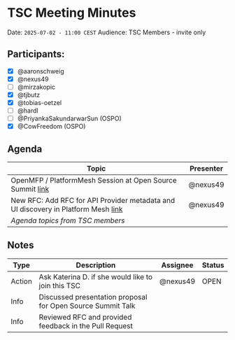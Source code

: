 # TSC Meeting Minutes

Date: `2025-07-02 - 11:00 CEST`
Audience: TSC Members - invite only

## Participants:

- [x] @aaronschweig
- [x] @nexus49
- [ ] @mirzakopic
- [x] @tjbutz
- [x] @tobias-oetzel
- [ ] @hardl
- [ ] @PriyankaSakundarwarSun (OSPO)
- [x] @CowFreedom (OSPO)

## Agenda

| Topic                                                                                                                                     | Presenter |
|-------------------------------------------------------------------------------------------------------------------------------------------|-----------|
| OpenMFP / PlatformMesh Session at Open Source Summit [link](https://events.linuxfoundation.org/open-source-summit-europe/)                | @nexus49  |
| New RFC: Add RFC for API Provider metadata and UI discovery in Platform Mesh [link](https://github.com/platform-mesh/architecture/pull/1) | @nexus49  |
| _Agenda topics from TSC members_                                                                                                          |           |

## Notes

| Type   | Description                                                 | Assignee | Status |
|--------|-------------------------------------------------------------|----------|--------|
| Action | Ask Katerina D. if she would like to join this TSC          | @nexus49 | OPEN   |
| Info   | Discussed presentation proposal for Open Source Summit Talk |          |        |
| Info   | Reviewed RFC and provided feedback in the Pull Request      |          |        |

